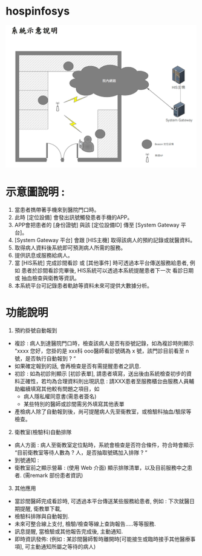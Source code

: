﻿# hospinfosys
 

 ![image]( https://github.com/OH0HO/hospinfosys/blob/master/pic.PNG)
 
# 示意圖說明 :
1. 當患者擕帶著手機來到醫院門口時。
2. 此時 [定位設備] 會發出訊號觸發患者手機的APP。
3. APP會把患者的 [身份證號] 與該 [定位設備ID] 傳至 [System Gateway 平台]。
4. [System Gateway 平台] 會跟 [HIS主機] 取得該病人的預約記錄或就醫資料。
5. 取得病人資料後系統即可預測病人所需的服務。
6. 提供訊息或服務給病人。
7. 當 [HIS系統] 完成診間看診 或 [其他事件] 時可透過本平台傳送服務給患者, 例如 患者於診間看診完畢後, HIS系統可以透過本系統提醒患者下一次
看診日期或 抽血檢查與衛教等資訊。
8. 本系統平台可記錄患者軌跡等資料未來可提供大數據分析。 


# 功能說明
1. 預約掛號自動報到
 * 複診 : 病人到達醫院門口時，檢查該病人是否有掛號記錄，如為複診時則顯示 “xxxx 您好，您掛的是 xxx科 ooo醫師看診號碼為 x 號，該門診目前看至 n 號，是否執行自動報到 ? “
 * 如果確定報到的話, 會再檢查是否有需提醒患者之訊息.
 * 初診 : 如為初診則顯示 [初診表單], 請患者填寫，送出後由系統檢查初步的資料正確性，若均為合理資料則出現訊息 : 請XXX患者至服務櫃台由服務人員輔助繼續填寫其他較有問題之項目，如
   * 病人隱私權同意書(需患者簽名)
   * 某些特別的醫師或診間需另外填寫其他表單
 * 產檢病人除了自動報到後，尚可提醒病人先至衞教室，或檢驗科抽血/驗尿等檢查。
 
 
2. 衛教室(檢驗科)自動排隊
 * 病人方面 :
病人至衞教室定位點時，系統會檢查是否符合條件，符合時會顯示 “目前衛教室等待人數為 ? 人，是否抽取號碼加入排隊 ? “
 * 到號通知 :
 * 衛教室前之顯示營幕 : (使用 Web 介面) 顯示排隊清單，以及目前服務中之患者. (需remark 部份患者資訊)
 
 
3. 其他應用
 * 當診間醫師完成看診時, 可透過本平台傳送某些服務給患者, 例如 : 下次就醫日期提醒, 衛教單下載,
 * 檢驗科排隊與自動報到.
 * 未來可整合線上支付, 檢驗/檢查等線上查詢報告…..等等服務.
 * 訊息提醒, 當檢驗或其他報告完成後, 主動通知.
 * 即時資訊發佈:
    (例如 : 某診間醫師暫時離開時[可能接生或臨時接手其他醫療事項], 可主動通知所屬之等待的病人)
